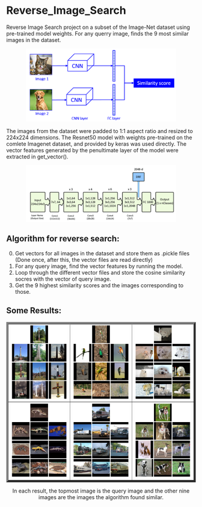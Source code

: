 # Reverse_Image_Search
Reverse Image Search project on a subset of the Image-Net dataset using pre-trained model weights. For any querry image, finds the 9 most similar images in the dataset.

<p align="center">
  <img src="images/rev_img_search.png" width="400"/>
</p>

The images from the dataset were padded to 1:1 aspect ratio and resized to 224x224 dimensions. The Resnet50 model with weights pre-trained on the comlete Imagenet dataset, and provided by keras was used directly. The vector features generated by the penultimate layer of the model were extracted in get_vector(<image>).
<p align="center">
  <img src="images/Resnet50_arch.png" width="400"/>
</p>
  
## Algorithm for reverse search:
0) Get vectors for all images in the dataset and store them as .pickle files (Done once, after this, the vector files are read directly)
1) For any query image, find the vector features by running the model.
2) Loop through the different vector files and store the cosine similarity socres with the vector of query image.
3) Get the 9 highest similarity scores and the images corresponding to those.

## Some Results:

<table border= '5px' rules="all">
  <tr>
    <td><img src="images/results/reverse_search_21.jpg" /></td>
    <td><img src="images/results/reverse_search_19.jpg" /></td>
    <td><img src="images/results/reverse_search_20.jpg" /></td>
  </tr>
  <tr>
    <td><img src="images/results/reverse_search_24.jpg" /></td>
    <td><img src="images/results/reverse_search_27.jpg" /></td>
    <td><img src="images/results/reverse_search_44.jpg" /></td>
  </tr>
</table>

<p align="center">
  In each result, the topmost image is the query image and the other nine images are the images the algorithm found similar.
</p>
